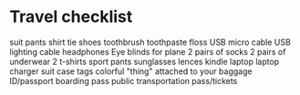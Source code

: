 # Travel checklist

suit
pants
shirt
tie
shoes
toothbrush
toothpaste
floss
USB micro cable
USB lighting cable
headphones
Eye blinds for plane
2 pairs of socks
2 pairs of underwear
2 t-shirts
sport pants
sunglasses
lences
kindle
laptop
laptop charger
suit case tags
colorful "thing" attached to your baggage
ID/passport
boarding pass
public transportation pass/tickets
